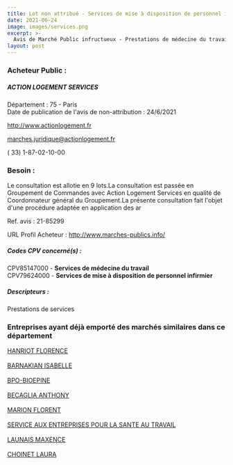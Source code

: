 ```yaml
---
title: Lot non attribué - Services de mise à disposition de personnel infirmier + autres services
date: 2021-06-24
image: images/services.png
excerpt: >-
  Avis de Marché Public infructueux - Prestations de médecine du travail et de prévention pour les salariés d'Action Logement en Ile-de-France et Prestations de service en infirmerie pour le siège social d'Action Logem
layout: post
---
```


### Acheteur Public :
##### ACTION LOGEMENT SERVICES
Département : 75 - Paris<br/>
Date de publication de l'avis de non-attribution : 24/6/2021


http://www.actionlogement.fr

marches.juridique@actionlogement.fr

( 33) 1-87-02-10-00
### Besoin :

Le consultation est allotie en 9 lots.La consultation est passée en Groupement de Commandes avec Action Logement Services en qualité de Coordonnateur général du Groupement.La présente consultation fait l'objet d'une procédure adaptée en application des ar

Ref. avis : 21-85299

URL Profil Acheteur : http://www.marches-publics.info/

##### Codes CPV concerné(s) :
CPV85147000 - **Services de médecine du travail** <br/>
CPV79624000 - **Services de mise à disposition de personnel infirmier** <br/>

##### Descripteurs :
Prestations de services <br/>

### Entreprises ayant déjà emporté des marchés similaires dans ce département
<a href="/entreprise-554/siren-395081359">HANRIOT FLORENCE</a><br/><br/>
<a href="/entreprise-555/siren-399673045">BARNAKIAN ISABELLE</a><br/><br/>
<a href="/entreprise-556/siren-403093206">BPO-BIOEPINE</a><br/><br/>
<a href="/entreprise-567/siren-497614057">BECAGLIA ANTHONY</a><br/><br/>
<a href="/entreprise-570/siren-524989951">MARION FLORENT</a><br/><br/>
<a href="/entreprise-575/siren-785376096">SERVICE AUX ENTREPRISES POUR LA SANTE AU TRAVAIL</a><br/><br/>
<a href="/entreprise-575/siren-788786788">LAUNAIS MAXENCE</a><br/><br/>
<a href="/entreprise-579/siren-825311012">CHOINET LAURA</a><br/><br/>
